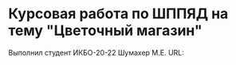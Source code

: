# Курсовая работа по ШППЯД на тему "Цветочный магазин"
Выполнил студент ИКБО-20-22 Шумахер М.Е. 
URL: 